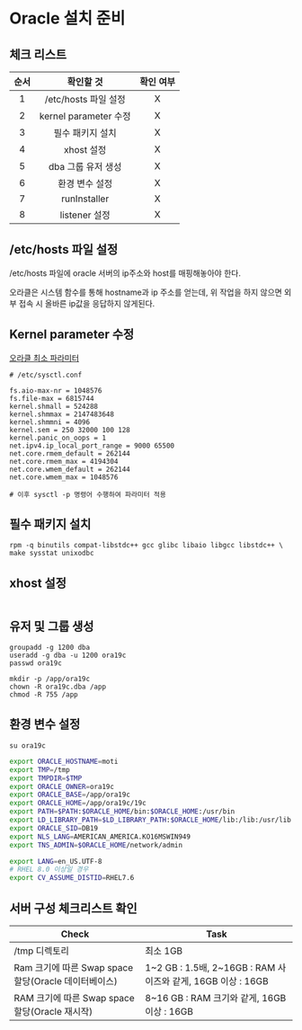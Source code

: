 # Oracle 설치 준비
## 체크 리스트

| 순서 |       확인할 것       | 확인 여부 |
|:----:|:---------------------:|:---------:|
|  1   | /etc/hosts 파일 설정  |     X     |
|  2   | kernel parameter 수정 |     X     |
|  3   | 필수 패키지 설치  |     X     |
|  4   |      xhost 설정       |     X     |
|  5   |  dba 그룹 유저 생성   |     X     |
|  6   |    환경 변수 설정     |     X     |
|  7   |     runInstaller      |     X     |
|  8   |     listener 설정     |     X     |


## /etc/hosts 파일 설정
/etc/hosts 파일에 oracle 서버의 ip주소와 host를 매핑해놓아야 한다.

오라클은 시스템 함수를 통해 hostname과 ip 주소를 얻는데, 위 작업을 하지 않으면 외부 접속 시 올바른 ip값을 응답하지 않게된다.

## Kernel parameter 수정
[오라클 최소 파라미터](https://docs.oracle.com/en/database/oracle/oracle-database/19/ladbi/minimum-parameter-settings-for-installation.html#GUID-CDEB89D1-4D48-41D9-9AC2-6AD9B0E944E3)


```
# /etc/sysctl.conf

fs.aio-max-nr = 1048576
fs.file-max = 6815744
kernel.shmall = 524288
kernel.shmmax = 2147483648
kernel.shmmni = 4096
kernel.sem = 250 32000 100 128
kernel.panic_on_oops = 1
net.ipv4.ip_local_port_range = 9000 65500
net.core.rmem_default = 262144
net.core.rmem_max = 4194304
net.core.wmem_default = 262144
net.core.wmem_max = 1048576

# 이후 sysctl -p 명령어 수행하여 파라미터 적용
```

## 필수 패키지 설치
```
rpm -q binutils compat-libstdc++ gcc glibc libaio libgcc libstdc++ \
make sysstat unixodbc
```

## xhost 설정
```

```

## 유저 및 그룹 생성

```
groupadd -g 1200 dba
useradd -g dba -u 1200 ora19c
passwd ora19c

mkdir -p /app/ora19c
chown -R ora19c.dba /app
chmod -R 755 /app
```

## 환경 변수 설정

```
su ora19c
```

```sh
export ORACLE_HOSTNAME=moti
export TMP=/tmp
export TMPDIR=$TMP
export ORACLE_OWNER=ora19c
export ORACLE_BASE=/app/ora19c
export ORACLE_HOME=/app/ora19c/19c
export PATH=$PATH:$ORACLE_HOME/bin:$ORACLE_HOME:/usr/bin
export LD_LIBRARY_PATH=$LD_LIBRARY_PATH:$ORACLE_HOME/lib:/lib:/usr/lib
export ORACLE_SID=DB19
export NLS_LANG=AMERICAN_AMERICA.KO16MSWIN949
export TNS_ADMIN=$ORACLE_HOME/network/admin

export LANG=en_US.UTF-8
# RHEL 8.0 이상일 경우
export CV_ASSUME_DISTID=RHEL7.6
```


## 서버 구성 체크리스트 확인

| Check                                                | Task                                                         |
| ---------------------------------------------------- | ------------------------------------------------------------ |
| /tmp 디렉토리                                        | 최소 1GB                                                     |
| Ram 크기에 따른 Swap space 할당(Oracle 데이터베이스) | 1~2 GB : 1.5배, 2~16GB : RAM 사이즈와 같게, 16GB 이상 : 16GB |
| RAM 크기에 따른 Swap space 할당(Oracle 재시작)       | 8~16 GB : RAM 크기와 같게, 16GB 이상 : 16GB                  |


